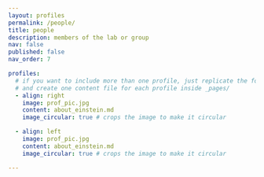 ```yaml
---
layout: profiles
permalink: /people/
title: people
description: members of the lab or group
nav: false
published: false
nav_order: 7

profiles:
  # if you want to include more than one profile, just replicate the following block
  # and create one content file for each profile inside _pages/
  - align: right
    image: prof_pic.jpg
    content: about_einstein.md
    image_circular: true # crops the image to make it circular

  - align: left
    image: prof_pic.jpg
    content: about_einstein.md
    image_circular: true # crops the image to make it circular

---
```

